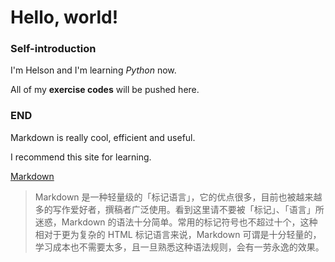 # Hello, world!

### Self-introduction

I'm Helson and I'm learning *Python* now.

All of my **exercise codes** will be pushed here.

### END

Markdown is really cool, efficient and useful.

I recommend this site for learning.

[Markdown](http://www.jianshu.com/p/1e402922ee32)

> Markdown 是一种轻量级的「标记语言」，它的优点很多，目前也被越来越多的写作爱好者，撰稿者广泛使用。看到这里请不要被「标记」、「语言」所迷惑，Markdown 的语法十分简单。常用的标记符号也不超过十个，这种相对于更为复杂的 HTML 标记语言来说，Markdown 可谓是十分轻量的，学习成本也不需要太多，且一旦熟悉这种语法规则，会有一劳永逸的效果。